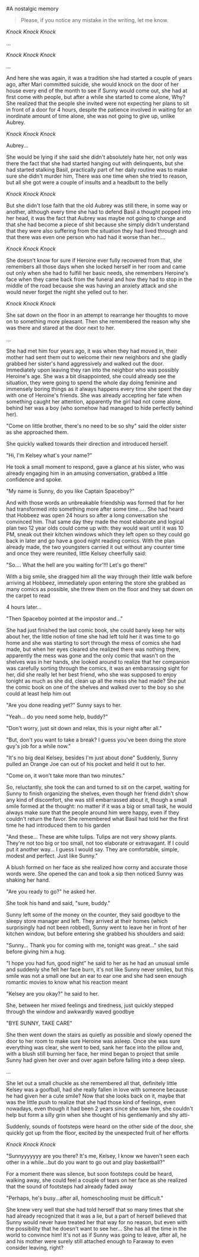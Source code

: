 #A nostalgic memory

>Please, if you notice any mistake in the writing, let me know.

*Knock Knock Knock*

...

*Knock Knock Knock*

...

And here she was again, it was a tradition she had started a couple of years ago, after Mari committed suicide, she would knock on the door of her house every end of the month to see if Sunny would come out, she had at first come with people, but after a while she started to come alone, Why? She realized that the people she invited were not expecting her plans to sit in front of a door for 4 hours, despite the patience involved in waiting for an inordinate amount of time alone, she was not going to give up, unlike Aubrey.

*Knock Knock Knock* 

Aubrey...

She would be lying if she said she didn't absolutely hate her, not only was there the fact that she had started hanging out with delinquents, but she had started stalking Basil, practically part of her daily routine was to make sure she didn't murder him, There was one time when she tried to reason, but all she got were a couple of insults and a headbutt to the belly

*Knock Knock Knock*

But she didn't lose faith that the old Aubrey was still there, in some way or another, although every time she had to defend Basil a thought popped into her head, it was the fact that Aubrey was maybe not going to change and that she had become a piece of shit because she simply didn't understand that they were also suffering from the situation they had lived through and that there was even one person who had had it worse than her....

*Knock Knock Knock*

She doesn't know for sure if Heroine ever fully recovered from that, she remembers all those days when she locked herself in her room and came out only when she had to fulfill her basic needs, she remembers Heroine's face when they came back from the funeral and how they had to stop in the middle of the road because she was having an anxiety attack and she would never forget the night she yelled out to her.

*Knock Knock Knock*

She sat down on the floor in an attempt to rearrange her thoughts to move on to something more pleasant. Then she remembered the reason why she was there and stared at the door next to her.

...

She had met him four years ago, it was when they had moved in, their mother had sent them out to welcome their new neighbors and she gladly grabbed her sister's hand aggressively and walked out the door. Immediately upon leaving they ran into the neighbor who was possibly Heroine's age. She was a bit disappointed, she could already see the situation, they were going to spend the whole day doing feminine and immensely boring things as it always happens every time she spent the day with one of Heroine's friends. She was already accepting her fate when something caught her attention, apparently the girl had not come alone, behind her was a boy (who somehow had managed to hide perfectly behind her). 

"Come on little brother, there's no need to be so shy" said the older sister as she approached them.

She quickly walked towards their direction and introduced herself.

"Hi, I'm Kelsey what's your name?"

He took a small moment to respond, gave a glance at his sister, who was already engaging him in an amusing conversation, grabbed a little confidence and spoke.

"My name is Sunny, do you like Captain Spaceboy?"

And with those words an unbreakable friendship was formed that for her had transformed into something more after some time.....
She had heard that Hobbeez was open 24 hours so after a long conversation she convinced him. That same day they made the most elaborate and logical plan two 12 year olds could come up with: they would wait until it was 10 PM, sneak out their kitchen windows which they left open so they could go back in later and go have a good night reading comics. With the plan already made, the two youngsters carried it out without any counter time and once they were reunited, little Kelsey cheerfully said:

"So.... What the hell are you waiting for'!!! Let's go there!"

With a big smile, she dragged him all the way through their little walk before arriving at Hobbeez, immediately upon entering the store she grabbed as many comics as possible, she threw them on the floor and they sat down on the carpet to read

4 hours later...

"Then Spaceboy pointed at the impostor and..."

She had just finished the last comic book, she could barely keep her wits about her, the little notion of time she had left told her it was time to go home and she was starting to sort through the mess of comics she had made, but when her eyes cleared she realized there was nothing there, apparently the mess was gone and the only comic that wasn't on the shelves was in her hands, she looked around to realize that her companion was carefully sorting through the comics, it was an embarrassing sight for her, did she really let her best friend, who she was supposed to enjoy tonight as much as she did, clean up all the mess she had made? She put the comic book on one of the shelves and walked over to the boy so she could at least help him out 

"Are you done reading yet?" Sunny says to her.

"Yeah... do you need some help, buddy?"

"Don't worry, just sit down and relax, this is your night after all." 

"But, don't you want to take a break? I guess you've been doing the store guy's job for a while now."

"It's no big deal Kelsey, besides I'm just about done" Suddenly, Sunny pulled an Orange Joe can out of his pocket and held it out to her.

"Come on, it won't take more than two minutes."

So, reluctantly, she took the can and turned to sit on the carpet, waiting for Sunny to finish organizing the shelves, even though her friend didn't show any kind of discomfort, she was still embarrassed about it, though a small smile formed at the thought: no matter if it was a big or small task, he would always make sure that the people around him were happy, even if they couldn't return the favor. She remembered what Basil had told her the first time he had introduced them to his garden 

"And these... These are white tulips. Tulips are not very showy plants. They're not too big or too small, not too elaborate or extravagant. If I could put it another way... I guess I would say. They are comfortable, simple, modest and perfect. Just like Sunny."

A blush formed on her face as she realized how corny and accurate those words were. She opened the can and took a sip then noticed Sunny was shaking her hand. 

"Are you ready to go?" he asked her.

She took his hand and said, "sure, buddy."

Sunny left some of the money on the counter, they said goodbye to the sleepy store manager and left. They arrived at their homes (which surprisingly had not been robbed), Sunny went to leave her in front of her kitchen window, but before entering she grabbed his shoulders and said:

"Sunny... Thank you for coming with me, tonight was great..." she said before giving him a hug.

"I hope you had fun, good night" he said to her as he had an unusual smile and suddenly she felt her face burn, it's not like Sunny never smiles, but this smile was not a small one but an ear to ear one and she had seen enough romantic movies to know what his reaction meant

"Kelsey are you okay?" he said to her. 

She, between her mixed feelings and tiredness, just quickly stepped through the window and awkwardly waved goodbye

"BYE SUNNY, TAKE CARE" 

She then went down the stairs as quietly as possible and slowly opened the door to her room to make sure Heroine was asleep. Once she was sure everything was clear, she went to bed, sank her face into the pillow and, with a blush still burning her face, her mind began to project that smile Sunny had given her over and over again before falling into a deep sleep.

...

She let out a small chuckle as she remembered all that, definitely little Kelsey was a goofball, had she really fallen in love with someone because he had given her a cute smile? Now that she looks back on it, maybe that was the little push to realize that she had those kind of feelings, even nowadays, even though it had been 2 years since she saw him, she couldn't help but form a silly grin when she thought of his gentlemanly and shy atti-

Suddenly, sounds of footsteps were heard on the other side of the door, she quickly got up from the floor, excited by the unexpected fruit of her efforts 

*Knock Knock Knock*

"Sunnyyyyyyy are you there? It's me, Kelsey, I know we haven't seen each other in a while...but do you want to go out and play basketball?"

For a moment there was silence, but soon footsteps could be heard, walking away, she could feel a couple of tears on her face as she realized that the sound of footsteps had already faded away

"Perhaps, he's busy...after all, homeschooling must be difficult."

She knew very well that she had told herself that so many times that she had already recognized that it was a lie, but a part of herself believed that Sunny would never have treated her that way for no reason, but even with the possibility that he doesn't want to see her... She has all the time in the world to convince him! It's not as if Sunny was going to leave, after all, he and his mother were surely still attached enough to Faraway to even consider leaving, right?
